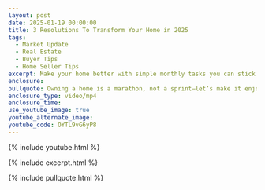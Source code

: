 ```yaml
---
layout: post
date: 2025-01-19 00:00:00
title: 3 Resolutions To Transform Your Home in 2025
tags:
  - Market Update
  - Real Estate
  - Buyer Tips
  - Home Seller Tips
excerpt: Make your home better with simple monthly tasks you can stick to.
enclosure:
pullquote: Owning a home is a marathon, not a sprint—let’s make it enjoyable.
enclosure_type: video/mp4
enclosure_time:
use_youtube_image: true
youtube_alternate_image:
youtube_code: OYTL9vG6yP8
---
```

{% include youtube.html %}

{% include excerpt.html %}

{% include pullquote.html %}